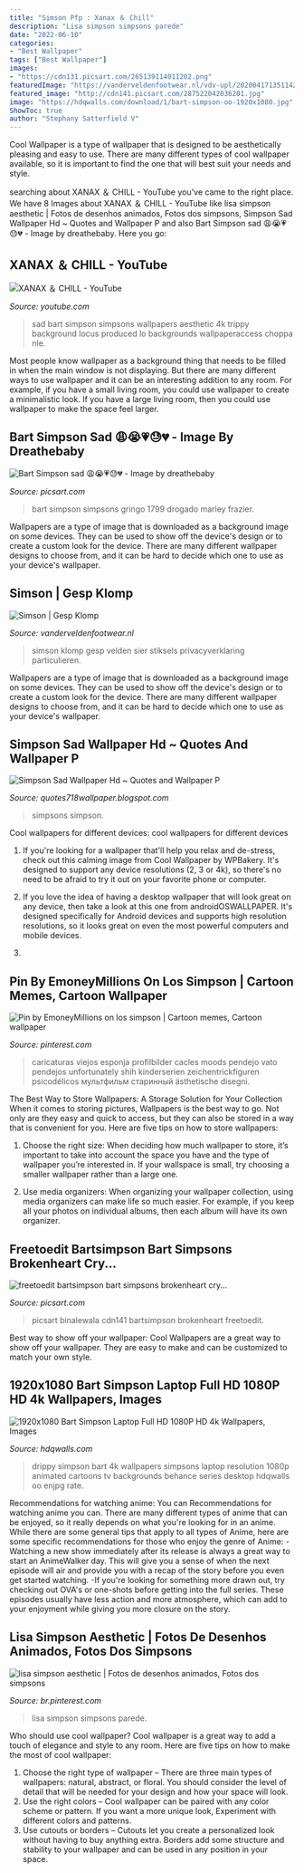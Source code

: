 ```yaml
---
title: "Simson Pfp : Xanax ＆ Chill"
description: "Lisa simpson simpsons parede"
date: "2022-06-10"
categories:
- "Best Wallpaper"
tags: ["Best Wallpaper"]
images:
- "https://cdn131.picsart.com/265139114011202.png"
featuredImage: "https://vanderveldenfootwear.nl/vdv-upl/20200417135114201309211003453953.jpg"
featured_image: "http://cdn141.picsart.com/287522042036201.jpg"
image: "https://hdqwalls.com/download/1/bart-simpson-oo-1920x1080.jpg"
ShowToc: true
author: "Stephany Satterfield V"
---
```



Cool Wallpaper is a type of wallpaper that is designed to be aesthetically pleasing and easy to use. There are many different types of cool wallpaper available, so it is important to find the one that will best suit your needs and style.

	

		
searching about XANAX ＆ CHILL - YouTube you've came to the right place. We have 8 Images about XANAX ＆ CHILL - YouTube like lisa simpson aesthetic | Fotos de desenhos animados, Fotos dos simpsons, Simpson Sad Wallpaper Hd ~ Quotes and Wallpaper P and also Bart Simpson sad 😩😭💗😓💔 - Image by dreathebaby. Here you go:
		
    
## XANAX ＆ CHILL - YouTube

<img loading=lazy src="https://i.ytimg.com/vi/PW-e_QzKDFQ/maxresdefault.jpg" onerror="this.onerror=null;this.src='https://tse2.mm.bing.net/th?id=OIP.KCdKaAZ77L-y7Whyh7QolwHaEK&amp;pid=15.1';" alt="XANAX ＆ CHILL - YouTube">

_Source: youtube.com_

>sad bart simpson simpsons wallpapers aesthetic 4k trippy background locus produced lo backgrounds wallpaperaccess choppa nle. 

	

Most people know wallpaper as a background thing that needs to be filled in when the main window is not displaying. But there are many different ways to use wallpaper and it can be an interesting addition to any room. For example, if you have a small living room, you could use wallpaper to create a minimalistic look. If you have a large living room, then you could use wallpaper to make the space feel larger.

    
## Bart Simpson Sad 😩😭💗😓💔 - Image By Dreathebaby

<img loading=lazy src="https://cdn131.picsart.com/265139114011202.png" onerror="this.onerror=null;this.src='https://tse3.mm.bing.net/th?id=OIP.KeW-wZr6OggI_7ggq5GWhQHaHa&amp;pid=15.1';" alt="Bart Simpson sad 😩😭💗😓💔 - Image by dreathebaby">

_Source: picsart.com_

>bart simpson simpsons gringo 1799 drogado marley frazier. 

	

Wallpapers are a type of image that is downloaded as a background image on some devices. They can be used to show off the device's design or to create a custom look for the device. There are many different wallpaper designs to choose from, and it can be hard to decide which one to use as your device's wallpaper.

    
## Simson | Gesp Klomp

<img loading=lazy src="https://vanderveldenfootwear.nl/vdv-upl/20200417135114201309211003453953.jpg" onerror="this.onerror=null;this.src='https://tse3.mm.bing.net/th?id=OIP.fw7HGnsoqZnuW-TKPbMJTAHaE7&amp;pid=15.1';" alt="Simson | Gesp Klomp">

_Source: vanderveldenfootwear.nl_

>simson klomp gesp velden sier stiksels privacyverklaring particulieren. 

	

Wallpapers are a type of image that is downloaded as a background image on some devices. They can be used to show off the device's design or to create a custom look for the device. There are many different wallpaper designs to choose from, and it can be hard to decide which one to use as your device's wallpaper.

    
## Simpson Sad Wallpaper Hd ~ Quotes And Wallpaper P

<img loading=lazy src="https://cutewallpaper.org/21/sad-simpsons-wallpapers/Sad-Wallpapers-Simpsons-Dynamisimage.co.jpg" onerror="this.onerror=null;this.src='https://tse3.mm.bing.net/th?id=OIP.cFhRj5yJGKG6wgTVhNYG-wHaNJ&amp;pid=15.1';" alt="Simpson Sad Wallpaper Hd ~ Quotes and Wallpaper P">

_Source: quotes718wallpaper.blogspot.com_

>simpsons simpson. 

	

Cool wallpapers for different devices:
cool wallpapers for different devices 

1. If you're looking for a wallpaper that'll help you relax and de-stress, check out this calming image from Cool Wallpaper by WPBakery. It's designed to support any device resolutions (2, 3 or 4k), so there's no need to be afraid to try it out on your favorite phone or computer.

2. If you love the idea of having a desktop wallpaper that will look great on any device, then take a look at this one from androidOSWALLPAPER. It's designed specifically for Android devices and supports high resolution resolutions, so it looks great on even the most powerful computers and mobile devices.

3.

    
## Pin By EmoneyMillions On Los Simpson | Cartoon Memes, Cartoon Wallpaper

<img loading=lazy src="https://i.pinimg.com/originals/c1/de/26/c1de26ffc139437bfee76044b0ee6a68.jpg" onerror="this.onerror=null;this.src='https://tse3.mm.bing.net/th?id=OIP.nCYTS1pjyHy3pkzpaMDw6QAAAA&amp;pid=15.1';" alt="Pin by EmoneyMillions on los simpson | Cartoon memes, Cartoon wallpaper">

_Source: pinterest.com_

>caricaturas viejos esponja profilbilder cacles moods pendejo vato pendejos unfortunately shih kinderserien zeichentrickfiguren psicodélicos мультфильм старинный ästhetische disegni. 

	

The Best Way to Store Wallpapers: A Storage Solution for Your Collection
When it comes to storing pictures, Wallpapers is the best way to go. Not only are they easy and quick to access, but they can also be stored in a way that is convenient for you. Here are five tips on how to store wallpapers:
1) Choose the right size: When deciding how much wallpaper to store, it’s important to take into account the space you have and the type of wallpaper you’re interested in. If your wallspace is small, try choosing a smaller wallpaper rather than a large one.

2) Use media organizers: When organizing your wallpaper collection, using media organizers can make life so much easier. For example, if you keep all your photos on individual albums, then each album will have its own organizer.

    
## Freetoedit Bartsimpson Bart Simpsons Brokenheart Cry...

<img loading=lazy src="http://cdn141.picsart.com/287522042036201.jpg" onerror="this.onerror=null;this.src='https://tse3.mm.bing.net/th?id=OIP.O8w3pwhO0Ot2dvAZio9lywHaHa&amp;pid=15.1';" alt="freetoedit bartsimpson bart simpsons brokenheart cry...">

_Source: picsart.com_

>picsart binalewala cdn141 bartsimpson brokenheart freetoedit. 

	

Best way to show off your wallpaper:
Cool Wallpapers are a great way to show off your wallpaper. They are easy to make and can be customized to match your own style.

    
## 1920x1080 Bart Simpson Laptop Full HD 1080P HD 4k Wallpapers, Images

<img loading=lazy src="https://hdqwalls.com/download/1/bart-simpson-oo-1920x1080.jpg" onerror="this.onerror=null;this.src='https://tse4.mm.bing.net/th?id=OIP.RQ0ECZS52DUGGkYskY_iZQHaEK&amp;pid=15.1';" alt="1920x1080 Bart Simpson Laptop Full HD 1080P HD 4k Wallpapers, Images">

_Source: hdqwalls.com_

>drippy simpson bart 4k wallpapers simpsons laptop resolution 1080p animated cartoons tv backgrounds behance series desktop hdqwalls oo enjpg rate. 

	

Recommendations for watching anime: You can
Recommendations for watching anime you can. There are many different types of anime that can be enjoyed, so it really depends on what you're looking for in an anime. While there are some general tips that apply to all types of Anime, here are some specific recommendations for those who enjoy the genre of Anime: 
-Watching a new show immediately after its release is always a great way to start an AnimeWalker day. This will give you a sense of when the next episode will air and provide you with a recap of the story before you even get started watching. 
-If you're looking for something more drawn out, try checking out OVA's or one-shots before getting into the full series. These episodes usually have less action and more atmosphere, which can add to your enjoyment while giving you more closure on the story.

    
## Lisa Simpson Aesthetic | Fotos De Desenhos Animados, Fotos Dos Simpsons

<img loading=lazy src="https://i.pinimg.com/originals/1b/ae/97/1bae97e6c2eea5a936174bd72f859588.jpg" onerror="this.onerror=null;this.src='https://tse1.mm.bing.net/th?id=OIP.IXe4EcgvvYjf0XPhLMBByQHaHU&amp;pid=15.1';" alt="lisa simpson aesthetic | Fotos de desenhos animados, Fotos dos simpsons">

_Source: br.pinterest.com_

>lisa simpson simpsons parede. 

	

Who should use cool wallpaper?
Cool wallpaper is a great way to add a touch of elegance and style to any room. Here are five tips on how to make the most of cool wallpaper: 
1) Choose the right type of wallpaper – There are three main types of wallpapers: natural, abstract, or floral. You should consider the level of detail that will be needed for your design and how your space will look. 
2) Use the right colors – Cool wallpaper can be paired with any color scheme or pattern. If you want a more unique look, Experiment with different colors and patterns. 
3) Use cutouts or borders – Cutouts let you create a personalized look without having to buy anything extra. Borders add some structure and stability to your wallpaper and can be used in any position in your space.

